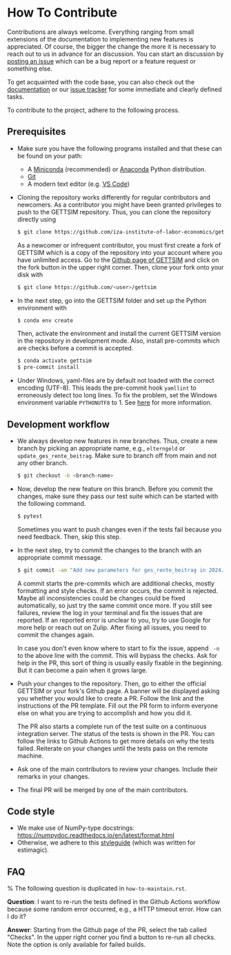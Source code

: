 # How To Contribute

Contributions are always welcome. Everything ranging from small extensions of the
documentation to implementing new features is appreciated. Of course, the bigger the
change the more it is necessary to reach out to us in advance for an discussion. You can
start an discussion by
[posting an issue](https://github.com/iza-institute-of-labor-economics/gettsim/issues/new/choose)
which can be a bug report or a feature request or something else.

To get acquainted with the code base, you can also check out the
[documentation](https://gettsim.readthedocs.io/en/latest/) or our
[issue tracker](https://github.com/iza-institute-of-labor-economics/gettsim/issues) for
some immediate and clearly defined tasks.

To contribute to the project, adhere to the following process.

## Prerequisites

- Make sure you have the following programs installed and that these can be found on
  your path:

  - A [Miniconda](https://docs.conda.io/en/latest/miniconda.html) (recommended) or
    [Anaconda](https://www.anaconda.com/products/distribution) Python distribution.
  - [Git](https://git-scm.com/downloads)
  - A modern text editor (e.g. [VS Code](https://code.visualstudio.com/))

- Cloning the repository works differently for regular contributors and newcomers. As a
  contributor you might have been granted privileges to push to the GETTSIM repository.
  Thus, you can clone the repository directly using

  ```bash
  $ git clone https://github.com/iza-institute-of-labor-economics/gettsim
  ```

  As a newcomer or infrequent contributor, you must first create a fork of GETTSIM which
  is a copy of the repository into your account where you have unlimited access. Go to
  the
  [Github page of GETTSIM](https://github.com/iza-institute-of-labor-economics/gettsim)
  and click on the fork button in the upper right corner. Then, clone your fork onto
  your disk with

  ```bash
  $ git clone https://github.com/<user>/gettsim
  ```

- In the next step, go into the GETTSIM folder and set up the Python environment with

  ```bash
  $ conda env create
  ```

  Then, activate the environment and install the current GETTSIM version in the
  repository in development mode. Also, install pre-commits which are checks before a
  commit is accepted.

  ```bash
  $ conda activate gettsim
  $ pre-commit install
  ```

- Under Windows, yaml-files are by default not loaded with the correct encoding (UTF-8).
  This leads the pre-commit hook `yamllint` to erroneously detect too long lines. To fix
  the problem, set the Windows environment variable `PYTHONUTF8` to 1. See
  [here](https://dev.to/methane/python-use-utf-8-mode-on-windows-212i) for more
  information.

## Development workflow

- We always develop new features in new branches. Thus, create a new branch by picking
  an appropriate name, e.g., `elterngeld` or `update_ges_rente_beitrag`. Make sure to
  branch off from main and not any other branch.

  ```bash
  $ git checkout -b <branch-name>
  ```

- Now, develop the new feature on this branch. Before you commit the changes, make sure
  they pass our test suite which can be started with the following command.

  ```bash
  $ pytest
  ```

  Sometimes you want to push changes even if the tests fail because you need feedback.
  Then, skip this step.

- In the next step, try to commit the changes to the branch with an appropriate commit
  message.

  ```bash
  $ git commit -am "Add new parameters for ges_rente_beitrag in 2024."
  ```

  A commit starts the pre-commits which are additional checks, mostly formatting and
  style checks. If an error occurs, the commit is rejected. Maybe all inconsistencies
  could be changes could be fixed automatically, so just try the same commit once more.
  If you still see failures, review the log in your terminal and fix the issues that are
  reported. If an reported error is unclear to you, try to use Google for more help or
  reach out on Zulip. After fixing all issues, you need to commit the changes again.

  In case you don't even know where to start to fix the issue, append ` -n` to the above
  line with the commit. This will bypass the checks. Ask for help in the PR, this sort
  of thing is usually easily fixable in the beginning. But it can become a pain when it
  grows large.

- Push your changes to the repository. Then, go to either the official GETTSIM or your
  fork's Github page. A banner will be displayed asking you whether you would like to
  create a PR. Follow the link and the instructions of the PR template. Fill out the PR
  form to inform everyone else on what you are trying to accomplish and how you did it.

  The PR also starts a complete run of the test suite on a continuous integration
  server. The status of the tests is shown in the PR. You can follow the links to Github
  Actions to get more details on why the tests failed. Reiterate on your changes until
  the tests pass on the remote machine.

- Ask one of the main contributors to review your changes. Include their remarks in your
  changes.

- The final PR will be merged by one of the main contributors.

## Code style

- We make use of NumPy-type docstrings:
  <https://numpydoc.readthedocs.io/en/latest/format.html>
- Otherwise, we adhere to this
  [styleguide](https://estimagic.readthedocs.io/en/latest/contributing/styleguide.html)
  (which was written for estimagic).

## FAQ

% The following question is duplicated in `how-to-maintain.rst`.

**Question**: I want to re-run the tests defined in the Github Actions workflow because
some random error occurred, e.g., a HTTP timeout error. How can I do it?

**Answer**: Starting from the Github page of the PR, select the tab called "Checks". In
the upper right corner you find a button to re-run all checks. Note the option is only
available for failed builds.
